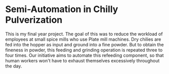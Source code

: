 # Semi-Automation in Chilly Pulverization
This is my final year project. The goal of this was to reduce the workload of employees at small spice mills who use Plate mill machines. Dry chilies are fed into the hopper as input and ground into a fine powder. But to obtain the fineness in powder, this feeding and grinding operation is repeated three to four times. Our initiative aims to automate this refeeding component, so that human workers won't have to exhaust themselves excessively throughout the day.

